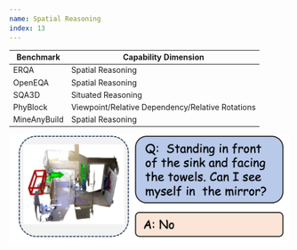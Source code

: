 ```yaml
---
name: Spatial Reasoning
index: 13
---
```


<div class="row">
<div class="col-8">

| **Benchmark** | **Capability Dimension**                         |
| ------------- | ------------------------------------------------ |
| ERQA          | Spatial Reasoning                                |
| OpenEQA       | Spatial Reasoning                                |
| SQA3D         | Situated Reasoning                               |
| PhyBlock      | Viewpoint/Relative Dependency/Relative Rotations |
| MineAnyBuild  | Spatial Reasoning                                |

</div>

<div class="col-4">

![alt text](spatialreasoning.png)

</div>

</div>
